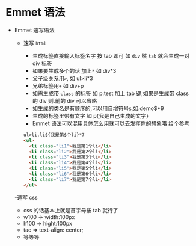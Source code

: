 # Emmet 语法

- Emmet 速写语法

  - 速写 `html`

    - 生成标签直接输入标签名字 按 tab 即可 如 `div` 然 `tab` 就会生成一对 div 标签
    - 如果要生成多个的话 加上`*` 如 div\*3
    - 父子级关系用`>`, 如 ul>li\*3
    - 兄弟标签用`+` 如 div+p
    - 如需生成带 `class` 的标签 如 p.test 加上 tab 键,如果是生成带 class 的 div 则.前的 div 可以省略
    - 如生成的类名是有顺序的,可以用自增符号`$`,如.demo$\*9
    - 生成的标签里带有文字 如 p{我是自己生成的文字}
    - Emmet 语法可以混用具体怎么用就可以去发挥你的想象咯 给个参考

    ```html
    ul>li.li${我是第$个li}*7
    <ul>
      <li class="li1">我是第1个li</li>
      <li class="li2">我是第2个li</li>
      <li class="li3">我是第3个li</li>
      <li class="li4">我是第4个li</li>
      <li class="li5">我是第5个li</li>
      <li class="li6">我是第6个li</li>
      <li class="li7">我是第7个li</li>
    </ul>
    ```

  -速写 css

  - css 的话基本上就是首字母按 tab 就行了
  - w100 => width:100px
  - h100 => hight:100px
  - tac => text-align: center;
  - 等等等
